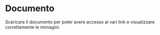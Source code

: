 # Documento
Scaricare il documento per poter avere accesso ai vari link e visualizzare correttamente le immagini.
